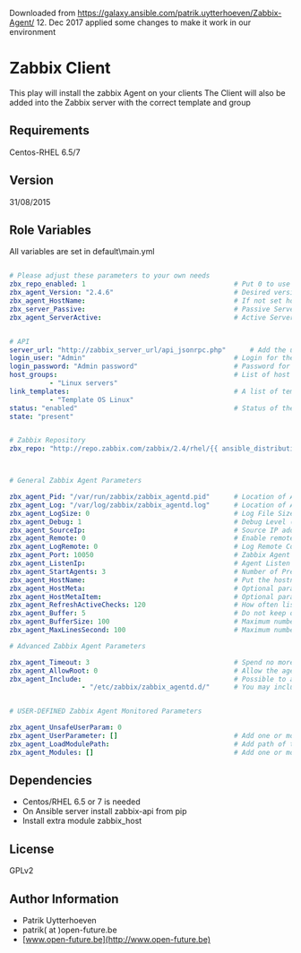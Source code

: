 Downloaded from https://galaxy.ansible.com/patrik.uytterhoeven/Zabbix-Agent/ 12. Dec 2017
applied some changes to make it work in our environment

Zabbix Client
=============

This play will install the zabbix Agent on your clients
The Client will also be added into the Zabbix server with the correct template and group

Requirements
------------

Centos-RHEL 6.5/7

Version
-------
31/08/2015

Role Variables
--------------

All variables are set in default\main.yml

```yaml

# Please adjust these parameters to your own needs
zbx_repo_enabled: 1                                     # Put 0 to use your own local repo
zbx_agent_Version: "2.4.6"                              # Desired version of the client
zbx_agent_HostName:                                     # If not set hostname from machine will be taken.
zbx_server_Passive:                                     # Passive Server Checks
zbx_agent_ServerActive:                                 # Active Server Checks


# API
server_url: "http://zabbix_server_url/api_jsonrpc.php"      # Add the url to the API
login_user: "Admin"                                     # Login for the user with API rights
login_password: "Admin password"                        # Password for the API user
host_groups:                                            # List of host groups the host should belong to start each group with -
          - "Linux servers"
link_templates:                                         # A list of templates that need to be linked to the host
          - "Template OS Linux"
status: "enabled"                                       # Status of the host enabled or disabled
state: "present"


# Zabbix Repository
zbx_repo: "http://repo.zabbix.com/zabbix/2.4/rhel/{{ ansible_distribution_major_version }}/{{ ansible_architecture }}/zabbix-release-2.4-1.el{{ ansible_distribution_major_version }}.noarch.rpm"



# General Zabbix Agent Parameters

zbx_agent_Pid: "/var/run/zabbix/zabbix_agentd.pid"      # Location of Agent PID File
zbx_agent_Log: "/var/log/zabbix/zabbix_agentd.log"      # Location of Agent Log File
zbx_agent_LogSize: 0                                    # Log File Size In MB ( 0 = disabled Log Rotation )
zbx_agent_Debug: 1                                      # Debug Level (0 = no debug, 1=critical, 2=error info, 3=warnings, 4=debug )
zbx_agent_SourceIp:                                     # Source IP address for outgoing connections.
zbx_agent_Remote: 0                                     # Enable remote commands ( 0=disabled, 1=enabled)
zbx_agent_LogRemote: 0                                  # Log Remote Commands ( Enable logging of executed commands )
zbx_agent_Port: 10050                                   # Zabbix Agent Listen Port (if changed also alter tasks/iptables.yml
zbx_agent_ListenIp:                                     # Agent Listen Ip
zbx_agent_StartAgents: 3                                # Number of Pre-Forked Instances of zabbix_agentd
zbx_agent_HostName:                                     # Put the hostname if not filled in name of the machine is used
zbx_agent_HostMeta:                                     # Optional parameter that defines host metadata.
zbx_agent_HostMetaItem:                                 # Optional parameter that defines an item used for getting host metadata
zbx_agent_RefreshActiveChecks: 120                      # How often list of active checks is refreshed, in seconds.
zbx_agent_Buffer: 5                                     # Do not keep data longer then N seconds in buffer.
zbx_agent_BufferSize: 100                               # Maximum number of values in a memory buffer
zbx_agent_MaxLinesSecond: 100                           # Maximum number of new lines the agent will send per second to Zabbix Server

# Advanced Zabbix Agent Parameters

zbx_agent_Timeout: 3                                    # Spend no more than Timeout seconds on processing
zbx_agent_AllowRoot: 0                                  # Allow the agent to run as 'root'
zbx_agent_Include:                                      # Possible to add multiple lines start always with - like next line.
                  - "/etc/zabbix/zabbix_agentd.d/"      # You may include individual files or all files in a directory in the cfg file.


# USER-DEFINED Zabbix Agent Monitored Parameters

zbx_agent_UnsafeUserParam: 0
zbx_agent_UserParameter: []                             # Add one or more lines with user parameters same as with zbx_agent_Include
zbx_agent_LoadModulePath:                               # Add path of the loadable modules
zbx_agent_Modules: []                                   # Add one or more lines with modules module.so

```

Dependencies
------------

* Centos/RHEL 6.5 or 7 is needed
* On Ansible server install zabbix-api from pip
* Install extra module zabbix_host



License
-------

GPLv2

Author Information
------------------
* Patrik Uytterhoeven
* patrik( at )open-future.be
* [www.open-future.be](http://www.open-future.be)

